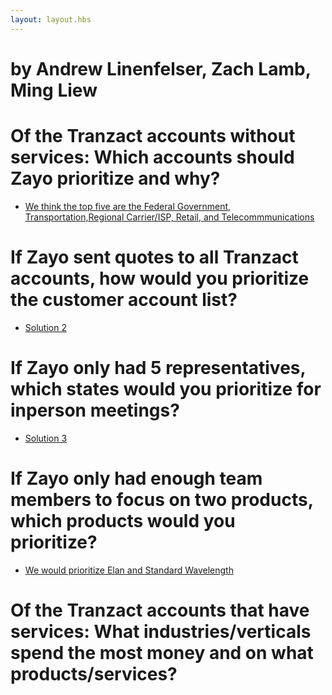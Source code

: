 ```yaml
---
layout: layout.hbs
---
```


# by Andrew Linenfelser, Zach Lamb, Ming Liew

# Of the Tranzact accounts without services: Which accounts should Zayo prioritize and why?
- [We think the top five are the Federal Government, Transportation,Regional Carrier/ISP, Retail, and Telecommmunications](http://linenfelser.github.io/book3/week13/team/zayoII.html)

# If Zayo sent quotes to all Tranzact accounts, how would you prioritize the customer account list?
- [Solution 2](http://zachlamb.github.io/book3/week13/team/mingTeam/zayo2.html)

# If Zayo only had 5 representatives, which states would you prioritize for in­person meetings?
- [Solution 3](http://zachlamb.github.io/book3/week13/team/mingTeam/zayo2_4.html)

# If Zayo only had enough team members to focus on two products, which products would you prioritize?
- [We would prioritize Elan and Standard Wavelength](http://zachlamb.github.io/book3/week13/team/zayo2.html)

# Of the Tranzact accounts that have services: What industries/verticals spend the most money and on what products/services?
